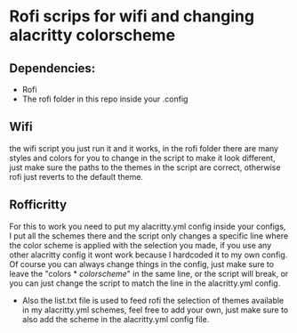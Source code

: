# Rofi scrips for wifi and changing alacritty colorscheme
## Dependencies:
- Rofi
- The rofi folder in this repo inside your .config
## Wifi
the wifi script you just run it and it works, in the rofi folder there are many styles and colors for you to change in the script to make it look different, just make sure the paths to the themes in the script are correct, otherwise rofi just reverts to the default theme.
## Rofficritty
For this to work you need to put my alacritty.yml config inside your configs, I put all the schemes there and the script only changes a specific line where the color scheme is applied with the selection you made, if you use any other alacritty config it wont work because I hardcoded it to my own config. Of course you can always change things in the config, just make sure to leave the "colors * _colorscheme_" in the same line, or the script will break, or you can just change the script to match the line in the alacritty.yml config.
  - Also the list.txt file is used to feed rofi the selection of themes available in my alacritty.yml schemes, feel free to add your own, just make sure to also add the scheme in the alacritty.yml config file.
